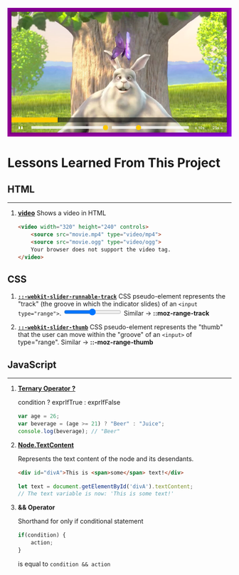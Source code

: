 ![index.html](screenshot/CustomVideoPlayer.png)

Lessons Learned From This Project 
==================================

## HTML
---
1. [**video**](https://www.w3schools.com/html/html5_video.asp) Shows a video in HTML

    ```Html
    <video width="320" height="240" controls>
        <source src="movie.mp4" type="video/mp4">
        <source src="movie.ogg" type="video/ogg">
        Your browser does not support the video tag.
    </video>
    ```

## CSS
1. [**`::-webkit-slider-runnable-track`**](https://developer.mozilla.org/en-US/docs/Web/CSS/::-webkit-slider-runnable-track)
    CSS pseudo-element represents the "track" (the groove in which the indicator slides) of an `<input type="range">`.
    <input type="range">
    Similar -> **::moz-range-track**

2. [**`::-webkit-slider-thumb`**](https://developer.mozilla.org/en-US/docs/Web/CSS/::-webkit-slider-thumb)
    CSS pseudo-element represents the "thumb" that the user can move within the "groove" of an `<input>` of type="range".
    Similar -> **::-moz-range-thumb**

## JavaScript
---

1. [**Ternary Operator ?**](https://developer.mozilla.org/en-US/docs/Web/JavaScript/Reference/Operators/Conditional_Operator)

    condition ? exprIfTrue : exprIfFalse
    ```JavaScript
    var age = 26;
    var beverage = (age >= 21) ? "Beer" : "Juice";
    console.log(beverage); // "Beer"
    ```

2. [**Node.TextContent**](https://developer.mozilla.org/en-US/docs/Web/API/Node/textContent)
    
    Represents the text content of the node and its desendants.
    ```Html
    <div id="divA">This is <span>some</span> text!</div>
    ```
    ```JavaScript
    let text = document.getElementById('divA').textContent;
    // The text variable is now: 'This is some text!'
    ```

3. **&& Operator**

    Shorthand for only if conditional statement
    ```Javascript
    if(condition) {
        action;
    }
    ````
    is equal to
    ```condition && action```